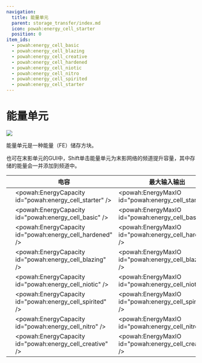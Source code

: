 ```yaml
---
navigation:
  title: 能量单元
  parent: storage_transfer/index.md
  icon: powah:energy_cell_starter
  position: 0
item_ids:
  - powah:energy_cell_basic
  - powah:energy_cell_blazing
  - powah:energy_cell_creative
  - powah:energy_cell_hardened
  - powah:energy_cell_niotic
  - powah:energy_cell_nitro
  - powah:energy_cell_spirited
  - powah:energy_cell_starter
---
```


# 能量单元

![](./energy_cell.png)

能量单元是一种能量（FE）储存方块。 

也可在末影单元的GUI中，Shift单击能量单元为末影网络的频道提升容量，其中存储的能量会一并添加到频道中。  

|                                              | 电容                                                       | 最大输入输出                                                |
| -------------------------------------------- | -------------------------------------------------------- | ----------------------------------------------------- |
| <ItemLink id="powah:energy_cell_starter" />  | <powah:EnergyCapacity id="powah:energy_cell_starter" />  | <powah:EnergyMaxIO id="powah:energy_cell_starter" />  |
| <ItemLink id="powah:energy_cell_basic" />    | <powah:EnergyCapacity id="powah:energy_cell_basic" />    | <powah:EnergyMaxIO id="powah:energy_cell_basic" />    |
| <ItemLink id="powah:energy_cell_hardened" /> | <powah:EnergyCapacity id="powah:energy_cell_hardened" /> | <powah:EnergyMaxIO id="powah:energy_cell_hardened" /> |
| <ItemLink id="powah:energy_cell_blazing" />  | <powah:EnergyCapacity id="powah:energy_cell_blazing" />  | <powah:EnergyMaxIO id="powah:energy_cell_blazing" />  |
| <ItemLink id="powah:energy_cell_niotic" />   | <powah:EnergyCapacity id="powah:energy_cell_niotic" />   | <powah:EnergyMaxIO id="powah:energy_cell_niotic" />   |
| <ItemLink id="powah:energy_cell_spirited" /> | <powah:EnergyCapacity id="powah:energy_cell_spirited" /> | <powah:EnergyMaxIO id="powah:energy_cell_spirited" /> |
| <ItemLink id="powah:energy_cell_nitro" />    | <powah:EnergyCapacity id="powah:energy_cell_nitro" />    | <powah:EnergyMaxIO id="powah:energy_cell_nitro" />    |
| <ItemLink id="powah:energy_cell_creative" /> | <powah:EnergyCapacity id="powah:energy_cell_creative" /> | <powah:EnergyMaxIO id="powah:energy_cell_creative" /> |

<Row>
<RecipesFor id="powah:energy_cell_starter" />
<RecipesFor id="powah:energy_cell_basic" />
<RecipesFor id="powah:energy_cell_hardened" />
<RecipesFor id="powah:energy_cell_blazing" />
<RecipesFor id="powah:energy_cell_niotic" />
<RecipesFor id="powah:energy_cell_spirited" />
<RecipesFor id="powah:energy_cell_nitro" />
<RecipesFor id="powah:energy_cell_creative" />
</Row>